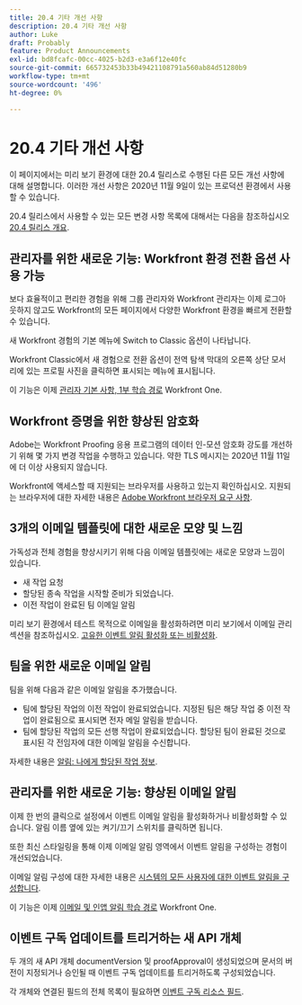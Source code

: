 ```yaml
---
title: 20.4 기타 개선 사항
description: 20.4 기타 개선 사항
author: Luke
draft: Probably
feature: Product Announcements
exl-id: bd8fcafc-00cc-4025-b2d3-e3a6f12e40fc
source-git-commit: 665732453b33b49421108791a560ab84d51280b9
workflow-type: tm+mt
source-wordcount: '496'
ht-degree: 0%

---
```


# 20.4 기타 개선 사항

이 페이지에서는 미리 보기 환경에 대한 20.4 릴리스로 수행된 다른 모든 개선 사항에 대해 설명합니다. 이러한 개선 사항은 2020년 11월 9일이 있는 프로덕션 환경에서 사용할 수 있습니다.

20.4 릴리스에서 사용할 수 있는 모든 변경 사항 목록에 대해서는 다음을 참조하십시오 [20.4 릴리스 개요](../../../product-announcements/product-releases/20.4-release-activity/20-4-release-overview.md).

## 관리자를 위한 새로운 기능: Workfront 환경 전환 옵션 사용 가능

보다 효율적이고 편리한 경험을 위해 그룹 관리자와 Workfront 관리자는 이제 로그아웃하지 않고도 Workfront의 모든 페이지에서 다양한 Workfront 환경을 빠르게 전환할 수 있습니다.

새 Workfront 경험의 기본 메뉴에 Switch to Classic 옵션이 나타납니다.

Workfront Classic에서 새 경험으로 전환 옵션이 전역 탐색 막대의 오른쪽 상단 모서리에 있는 프로필 사진을 클릭하면 표시되는 메뉴에 표시됩니다.

이 기능은 이제 [관리자 기본 사항, 1부 학습 경로](https://one.workfront.com/s/learningpath3/administrator-fundamentals-in-the-new-workfront-experience-part-2-user-organizat-20Y0z000000bmAXEAY) Workfront One.

## Workfront 증명을 위한 향상된 암호화

Adobe는 Workfront Proofing 응용 프로그램의 데이터 인-모션 암호화 강도를 개선하기 위해 몇 가지 변경 작업을 수행하고 있습니다. 약한 TLS 메시지는 2020년 11월 11일에 더 이상 사용되지 않습니다.

Workfront에 액세스할 때 지원되는 브라우저를 사용하고 있는지 확인하십시오. 지원되는 브라우저에 대한 자세한 내용은 [Adobe Workfront 브라우저 요구 사항](../../../workfront-basics/workfront-browser-requirements.md).

## 3개의 이메일 템플릿에 대한 새로운 모양 및 느낌

가독성과 전체 경험을 향상시키기 위해 다음 이메일 템플릿에는 새로운 모양과 느낌이 있습니다.

* 새 작업 요청
* 할당된 종속 작업을 시작할 준비가 되었습니다.
* 이전 작업이 완료된 팀 이메일 알림

미리 보기 환경에서 테스트 목적으로 이메일을 활성화하려면 미리 보기에서 이메일 관리 섹션을 참조하십시오. [고유한 이벤트 알림 활성화 또는 비활성화](../../../workfront-basics/using-notifications/activate-or-deactivate-your-own-event-notifications.md).

## 팀을 위한 새로운 이메일 알림

팀을 위해 다음과 같은 이메일 알림을 추가했습니다.

* 팀에 할당된 작업의 이전 작업이 완료되었습니다. 지정된 팀은 해당 작업 중 이전 작업이 완료됨으로 표시되면 전자 메일 알림을 받습니다.
* 팀에 할당된 작업의 모든 선행 작업이 완료되었습니다. 할당된 팀이 완료된 것으로 표시된 각 전임자에 대한 이메일 알림을 수신합니다.

자세한 내용은 [알림: 나에게 할당된 작업 정보](../../../workfront-basics/using-notifications/notifications-information-about-work-assigned-to-me.md).

## 관리자를 위한 새로운 기능: 향상된 이메일 알림

이제 한 번의 클릭으로 설정에서 이벤트 이메일 알림을 활성화하거나 비활성화할 수 있습니다. 알림 이름 옆에 있는 켜기/끄기 스위치를 클릭하면 됩니다.

또한 최신 스타일링을 통해 이제 이메일 알림 영역에서 이벤트 알림을 구성하는 경험이 개선되었습니다.

이메일 알림 구성에 대한 자세한 내용은 [시스템의 모든 사용자에 대한 이벤트 알림을 구성합니다](../../../administration-and-setup/manage-workfront/emails/configure-event-notifications-for-everyone-in-the-system.md).

이 기능은 이제 [이메일 및 인앱 알림 학습 경로](https://one.workfront.com/s/learningpath2/email-and-in-app-notifications-in-the-new-workfront-experience-20Y4X000000CaZGUA0) Workfront One.

## 이벤트 구독 업데이트를 트리거하는 새 API 개체

두 개의 새 API 개체 documentVersion 및 proofApproval이 생성되었으며 문서의 버전이 지정되거나 승인될 때 이벤트 구독 업데이트를 트리거하도록 구성되었습니다.

각 개체와 연결된 필드의 전체 목록이 필요하면 [이벤트 구독 리소스 필드](../../../wf-api/api/event-sub-resource-fields.md).
